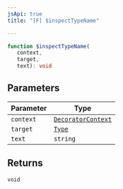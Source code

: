 ```yaml
---
jsApi: true
title: "[F] $inspectTypeName"

---
```

```ts
function $inspectTypeName(
   context, 
   target, 
   text): void
```

## Parameters

| Parameter | Type |
| ------ | ------ |
| `context` | [`DecoratorContext`](../interfaces/DecoratorContext.md) |
| `target` | [`Type`](../type-aliases/Type.md) |
| `text` | `string` |

## Returns

`void`
